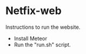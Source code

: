 # Netfix-web
Instructions to run the website.

<ul>
<li>Install Meteor</li>

<li>Run the "run.sh" script.</li>


</ul>
